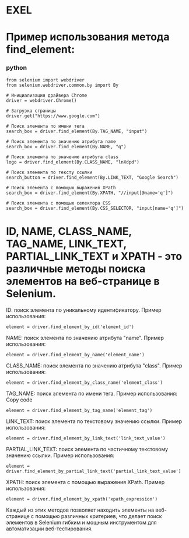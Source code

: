 # EXEL

# Пример использования метода find_element:

### python
```
from selenium import webdriver
from selenium.webdriver.common.by import By

# Инициализация драйвера Chrome
driver = webdriver.Chrome()

# Загрузка страницы
driver.get("https://www.google.com")

# Поиск элемента по имени тега
search_box = driver.find_element(By.TAG_NAME, "input")

# Поиск элемента по значению атрибута name
search_box = driver.find_element(By.NAME, "q")

# Поиск элемента по значению атрибута class
logo = driver.find_element(By.CLASS_NAME, "lnXdpd")

# Поиск элемента по тексту ссылки
search_button = driver.find_element(By.LINK_TEXT, "Google Search")

# Поиск элемента с помощью выражения XPath
search_box = driver.find_element(By.XPATH, "//input[@name='q']")

# Поиск элемента с помощью селектора CSS
search_box = driver.find_element(By.CSS_SELECTOR, "input[name='q']")
```
# ID, NAME, CLASS_NAME, TAG_NAME, LINK_TEXT, PARTIAL_LINK_TEXT и XPATH - это различные методы поиска элементов на веб-странице в Selenium.

ID: поиск элемента по уникальному идентификатору. 
Пример использования:
```
element = driver.find_element_by_id('element_id')
```
NAME: поиск элемента по значению атрибута "name". 
Пример использования:
```
element = driver.find_element_by_name('element_name')
```
CLASS_NAME: поиск элемента по значению атрибута "class". 
Пример использования:
```
element = driver.find_element_by_class_name('element_class')
```
TAG_NAME: поиск элемента по имени тега. Пример использования:
Copy code
```
element = driver.find_element_by_tag_name('element_tag')
```
LINK_TEXT: поиск элемента по текстовому значению ссылки. 
Пример использования:
```
element = driver.find_element_by_link_text('link_text_value')
```
PARTIAL_LINK_TEXT: поиск элемента по частичному текстовому значению ссылки. 
Пример использования:
```
element = driver.find_element_by_partial_link_text('partial_link_text_value')
```
XPATH: поиск элемента с помощью выражения XPath. 
Пример использования:
```
element = driver.find_element_by_xpath('xpath_expression')
```
Каждый из этих методов позволяет находить элементы на веб-странице с помощью различных критериев, что делает поиск элементов в Selenium гибким и мощным инструментом для автоматизации веб-тестирования.